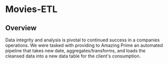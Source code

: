 # Movies-ETL

## Overview
Data integrity and analysis is pivotal to continued success in a companies operations. We were tasked with providing to Amazing Prime an automated pipeline that takes new date, aggregates/transforms, and loads the cleansed data into a new data table for the client's consumption.
